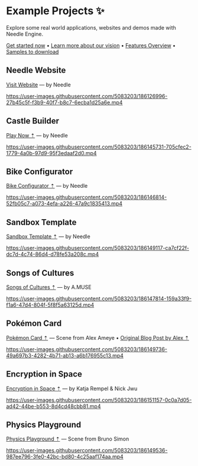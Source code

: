 # Example Projects ✨

Explore some real world applications, websites and demos made with Needle Engine.

<p align="left">
<a href="./documentation/getting-started.md">Get started now</a> • <a href="./documentation/vision.md">Learn more about our vision</a> • <a href="https://fwd.needle.tools/needle-engine/docs/features-overview">Features Overview</a> • <a href="https://docs.needle.tools/samples">Samples to download</a>
</p>


## Needle Website  
<a href="https://needle.tools" target="_blank">Visit Website</a> — by Needle   

https://user-images.githubusercontent.com/5083203/186126996-27b45c5f-f3b9-40f7-b8c7-6ecba1d25a6e.mp4


## Castle Builder
[Play Now ⇡](https://castle.needle.tools) — by Needle   

https://user-images.githubusercontent.com/5083203/186145731-705cfec2-1779-4a0b-97d9-95f3edaaf2d0.mp4




## Bike Configurator
[Bike Configurator ⇡](https://bike.needle.tools) — by Needle  

https://user-images.githubusercontent.com/5083203/186146814-52fb05c7-a073-4efa-a226-47a9c1835413.mp4


## Sandbox Template
[Sandbox Template ⇡](https://fwd.needle.tools/needle-engine/glitch-starter) — by Needle   

https://user-images.githubusercontent.com/5083203/186149117-ca7cf22f-dc7d-4c74-86d4-d78fe53a208c.mp4


## Songs of Cultures  
[Songs of Cultures ⇡](https://fwd.needle.tools/needle-engine/projects/songs-of-cultures) — by A.MUSE  

https://user-images.githubusercontent.com/5083203/186147814-159a33f9-f1a6-47d4-804f-5f8f5a63125d.mp4

## Pokémon Card
[Pokémon Card ⇡](https://fwd.needle.tools/needle-engine/projects/pokemon-card) — Scene from Alex Ameye • [Original Blog Post by Alex ⇡](https://alexanderameye.github.io/notes/holographic-card-shader/)  

https://user-images.githubusercontent.com/5083203/186149736-49a697b3-4282-4b71-ab13-a6b176955c13.mp4


## Encryption in Space  
[Encryption in Space ⇡](https://fwd.needle.tools/needle-engine/projects/encryption) — by Katja Rempel & Nick Jwu  

https://user-images.githubusercontent.com/5083203/186151157-0c0a7d05-ad42-44be-b553-8d4cd48cbb81.mp4

## Physics Playground
[Physics Playground ⇡](https://bruno-simon-20k-needle.glitch.me/) — Scene from Bruno Simon  

https://user-images.githubusercontent.com/5083203/186149536-987ee796-3fe0-42bc-bd80-4c25aaf174aa.mp4




